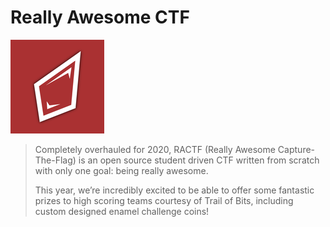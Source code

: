 # Really Awesome CTF
<img src="https://github.com/R3H4CK/CTFs/blob/master/RACTF/logo.png" alt="RACTF">
<blockquote>
Completely overhauled for 2020, RACTF (Really Awesome Capture-The-Flag) is an open source student driven CTF written from scratch with only one goal: being really awesome.  
  
This year, we’re incredibly excited to be able to offer some fantastic prizes to high scoring teams courtesy of Trail of Bits, including custom designed enamel challenge coins!
</blockquote>
